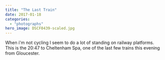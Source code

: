 ```yaml
---
title: "The Last Train"
date: 2017-01-18
categories: 
  - "photographs"
hero_image: DSCF0439-scaled.jpg
---
```


When i'm not cycling I seem to do a lot of standing on railway platforms. This is the 20:47 to Cheltenham Spa, one of the last few trains this evening from Gloucester.
